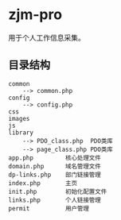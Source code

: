 # zjm-pro
用于个人工作信息采集。
## 目录结构 ##

    common 
    	--> common.php
	config 
		--> config.php
	css
	images
	js
	library 
		--> PDO_class.php  PDO类库
		--> page_class.php PDO类库
	app.php 		核心处理文件
	domain.php  	域名管理文件
	dp-links.php  	部门链接管理
	index.php  		主页
	init.php  		初始化配置文件
	links.php 		个人链接管理
	permit 			用户管理

















